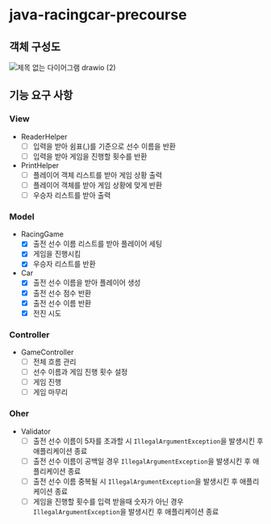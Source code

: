 # java-racingcar-precourse
## 객체 구성도
![제목 없는 다이어그램 drawio (2)](https://github.com/user-attachments/assets/06bae2e1-fdc5-47c7-8e6b-347965d6a98d)
## 기능 요구 사항
### View
- ReaderHelper
  - [ ] 입력을 받아 쉼표(,)를 기준으로 선수 이름을 반환
  - [ ] 입력을 받아 게임을 진행할 횟수를 반환
- PrintHelper
  - [ ] 플레이어 객체 리스트를 받아 게임 상황 출력
  - [ ] 플레이어 객체를 받아 게임 상황에 맞게 반환
  - [ ] 우승자 리스트를 받아 출력
### Model
- RacingGame
  - [X] 출전 선수 이름 리스트를 받아 플레이어 세팅
  - [X] 게임을 진행시킴
  - [X] 우승자 리스트를 반환
- Car
  - [X] 출전 선수 이름을 받아 플레이어 생성
  - [X] 출전 선수 점수 반환
  - [X] 출전 선수 이름 반환
  - [X] 전진 시도
### Controller
- GameController
  - [ ] 전체 흐름 관리 
  - [ ] 선수 이름과 게임 진행 횟수 설정
  - [ ] 게임 진행
  - [ ] 게임 마무리
### Oher
- Validator
  - [ ] 출전 선수 이름이 5자를 초과할 시 `IllegalArgumentException`을 발생시킨 후 애플리케이션 종료
  - [ ] 출전 선수 이름이 공백일 경우 `IllegalArgumentException`을 발생시킨 후 애플리케이션 종료
  - [ ] 출전 선수 이름 중복될 시 `IllegalArgumentException`을 발생시킨 후 애플리케이션 종료
  - [ ] 게임을 진행할 횟수를 입력 받을때 숫자가 아닌 경우 `IllegalArgumentException`을 발생시킨 후 애플리케이션 종료